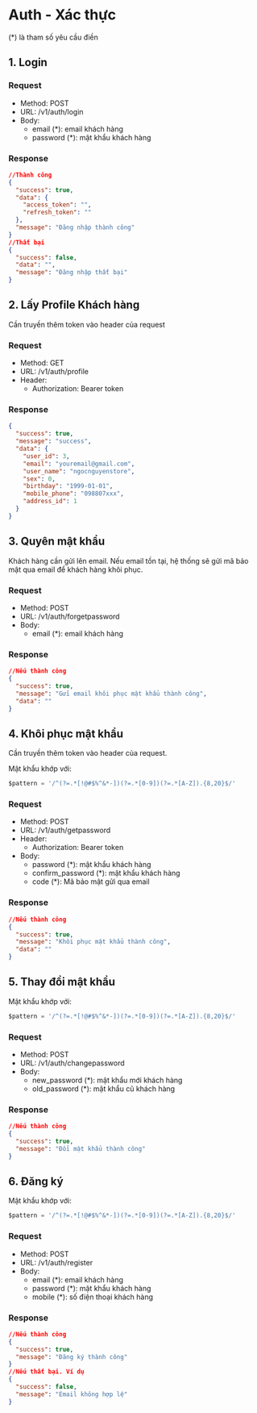 # Auth - Xác thực

(*) là tham số yêu cầu điền

## 1. Login

### Request

- Method:  POST 
- URL: /v1/auth/login
- Body: 
    - email (*): email khách hàng
    - password (*): mật khẩu khách hàng

### Response

```json
//Thành công
{
  "success": true,
  "data": {
    "access_token": "",
    "refresh_token": ""
  },
  "message": "Đăng nhập thành công"
}
//Thất bại
{
  "success": false,
  "data": "",
  "message": "Đăng nhập thất bại"
}
```

## 2. Lấy Profile Khách hàng

Cần truyền thêm token vào header của request

### Request

- Method:  GET 
- URL: /v1/auth/profile
- Header: 
    - Authorization: Bearer token

### Response

```json
{
  "success": true,
  "message": "success",
  "data": {
    "user_id": 3,
    "email": "youremail@gmail.com",
    "user_name": "ngocnguyenstore",
    "sex": 0,
    "birthday": "1999-01-01",
    "mobile_phone": "098807xxx",
    "address_id": 1
  }
}

```

## 3. Quyên mật khẩu

Khách hàng cần gửi lên email. Nếu email tồn tại, hệ thống sẽ gửi mã bảo mật qua email để khách hàng khôi phục.

### Request

- Method:  POST 
- URL: /v1/auth/forgetpassword
- Body: 
    - email (*): email khách hàng
    
### Response

```json
//Nếu thành công
{
  "success": true,
  "message": "Gửi email khôi phục mật khẩu thành công",
  "data": ""
}

```

## 4. Khôi phục mật khẩu

Cần truyền thêm token vào header của request.

Mật khẩu khớp với:

```js
$pattern = '/^(?=.*[!@#$%^&*-])(?=.*[0-9])(?=.*[A-Z]).{8,20}$/'
```

### Request

- Method:  POST 
- URL: /v1/auth/getpassword
- Header: 
    - Authorization: Bearer token
- Body: 
    - password (*): mật khẩu khách hàng
    - confirm_password (*): mật khẩu khách hàng
    - code (*): Mã bảo mật gửi qua email
    
### Response

```json
//Nếu thành công
{
  "success": true,
  "message": "Khôi phục mật khẩu thành công",
  "data": ""
}

```


## 5. Thay đổi mật khẩu

Mật khẩu khớp với:

```js
$pattern = '/^(?=.*[!@#$%^&*-])(?=.*[0-9])(?=.*[A-Z]).{8,20}$/'
```

### Request

- Method:  POST 
- URL: /v1/auth/changepassword
- Body: 
    - new_password (*): mật khẩu mới khách hàng
    - old_password (*): mật khẩu cũ khách hàng
    
### Response

```json
//Nếu thành công
{
  "success": true,
  "message": "Đổi mật khẩu thành công"
}

```

## 6. Đăng ký

Mật khẩu khớp với:

```js
$pattern = '/^(?=.*[!@#$%^&*-])(?=.*[0-9])(?=.*[A-Z]).{8,20}$/'
```

### Request

- Method:  POST 
- URL: /v1/auth/register
- Body: 
    - email (*): email khách hàng
    - password (*): mật khẩu khách hàng
    - mobile (*): số điện thoại khách hàng
    
### Response

```json
//Nếu thành công
{
  "success": true,
  "message": "Đăng ký thành công"
}
//Nếu thất bại. Ví dụ
{
  "success": false,
  "message": "Email không hợp lệ"
}
```